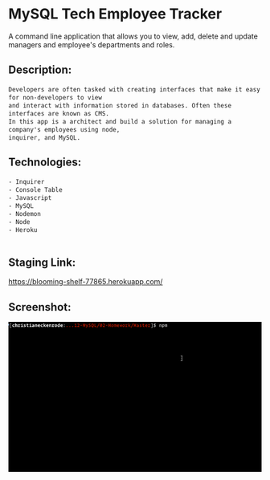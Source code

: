 # MySQL Tech Employee Tracker

A command line application that allows you to view, add, delete and update managers and 
employee's departments and roles. 

## Description:

```
Developers are often tasked with creating interfaces that make it easy for non-developers to view 
and interact with information stored in databases. Often these interfaces are known as CMS. 
In this app is a architect and build a solution for managing a company's employees using node, 
inquirer, and MySQL.

```

## Technologies:

```
- Inquirer
- Console Table
- Javascript
- MySQL
- Nodemon
- Node
- Heroku


```
## Staging Link:
https://blooming-shelf-77865.herokuapp.com/

## Screenshot:

![Mysql Employee Tracker](employee-tracker.gif)

